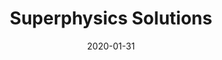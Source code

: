 ---
title: Superphysics Solutions
image: "/covers/solutions.png"
linkTitle: "Solutions"
date: 2020-01-31
description: Solutions from Superphysics
type: "featured"
aliases:
  "/solutions/superphysics/"
---